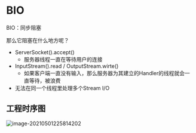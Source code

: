 # BIO

 BIO：同步阻塞

那么它阻塞在什么地方呢？

- ServerSocket().accept()
    - 服务器线程一直在等待用户的连接
- InputStream().read / OutputStream.wirte()
    - 如果客户端一直没有输入，那么服务器为其建立的Handler的线程就会一直等待，被浪费
- 无法在同一个线程里处理多个Stream I/O

## 工程时序图

![image-20210501225814202](https://happychan.oss-cn-shenzhen.aliyuncs.com/img/pic/20210501225814.png)



